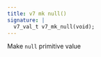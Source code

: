 ```yaml
---
title: v7 mk null()
signature: |
  v7_val_t v7_mk_null(void);
---
```


Make `null` primitive value 

